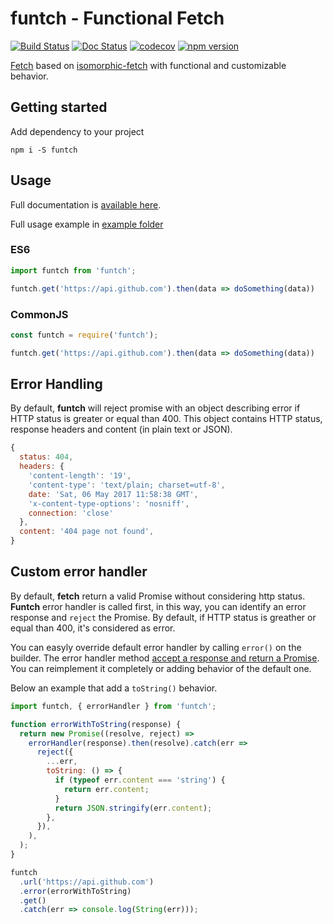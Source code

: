 # funtch - Functional Fetch

[![Build Status](https://travis-ci.org/ViBiOh/funtch.svg?branch=master)](https://travis-ci.org/ViBiOh/funtch)
[![Doc Status](https://doc.esdoc.org/github.com/ViBiOh/funtch/badge.svg)](https://doc.esdoc.org/github.com/ViBiOh/funtch)
[![codecov](https://codecov.io/gh/ViBiOh/funtch/branch/master/graph/badge.svg)](https://codecov.io/gh/ViBiOh/funtch)
[![npm version](https://badge.fury.io/js/funtch.svg)](https://badge.fury.io/js/funtch)

[Fetch](https://fetch.spec.whatwg.org) based on [isomorphic-fetch](https://www.npmjs.com/package/isomorphic-fetch) with functional and customizable behavior.

## Getting started

Add dependency to your project

```
npm i -S funtch
```

## Usage

Full documentation is [available here](https://doc.esdoc.org/github.com/ViBiOh/funtch).

Full usage example in [example folder](./example/common.test.js)

### ES6

```js
import funtch from 'funtch';

funtch.get('https://api.github.com').then(data => doSomething(data))
```

### CommonJS

```js
const funtch = require('funtch');

funtch.get('https://api.github.com').then(data => doSomething(data))
```

## Error Handling

By default, **funtch** will reject promise with an object describing error if HTTP status is greater or equal than 400. This object contains HTTP status, response headers and content (in plain text or JSON).

```js
{
  status: 404,
  headers: {
    'content-length': '19',
    'content-type': 'text/plain; charset=utf-8',
    date: 'Sat, 06 May 2017 11:58:38 GMT',
    'x-content-type-options': 'nosniff',
    connection: 'close'
  },
  content: '404 page not found',
}
```

## Custom error handler

By default, **fetch** return a valid Promise without considering http status. **Funtch** error handler is called first, in this way, you can identify an error response and `reject` the Promise. By default, if HTTP status is greather or equal than 400, it's considered as error.

You can easyly override default error handler by calling `error()` on the builder. The error handler method [accept a response and return a Promise](https://doc.esdoc.org/github.com/ViBiOh/funtch/function/index.html#static-function-errorHandler). You can reimplement it completely or adding behavior of the default one.

Below an example that add a `toString()` behavior.

```js
import funtch, { errorHandler } from 'funtch';

function errorWithToString(response) {
  return new Promise((resolve, reject) =>
    errorHandler(response).then(resolve).catch(err =>
      reject({
        ...err,
        toString: () => {
          if (typeof err.content === 'string') {
            return err.content;
          }
          return JSON.stringify(err.content);
        },
      }),
    ),
  );
}

funtch
  .url('https://api.github.com')
  .error(errorWithToString)
  .get()
  .catch(err => console.log(String(err)));
```
